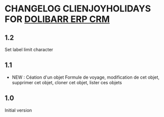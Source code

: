 # CHANGELOG CLIENJOYHOLIDAYS FOR [DOLIBARR ERP CRM](https://www.dolibarr.org)


## 1.2

Set label limit character

## 1.1

- NEW : Céation d'un objet Formule de voyage, modification de cet objet, supprimer cet objet, cloner cet objet, lister ces objets

## 1.0

Initial version
